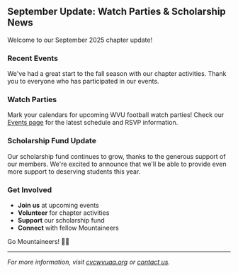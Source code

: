 ## September Update: Watch Parties & Scholarship News

Welcome to our September 2025 chapter update!

### Recent Events
We've had a great start to the fall season with our chapter activities. Thank you to everyone who has participated in our events.

### Watch Parties
Mark your calendars for upcoming WVU football watch parties! Check our [Events page](/events.html) for the latest schedule and RSVP information.

### Scholarship Fund Update
Our scholarship fund continues to grow, thanks to the generous support of our members. We're excited to announce that we'll be able to provide even more support to deserving students this year.

### Get Involved
- **Join us** at upcoming events
- **Volunteer** for chapter activities  
- **Support** our scholarship fund
- **Connect** with fellow Mountaineers

Go Mountaineers! 💙💛

---

*For more information, visit [cvcwvuaa.org](/) or [contact us](/contact.html).*
